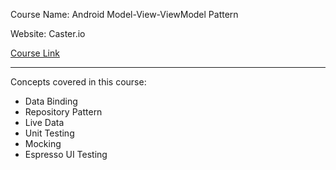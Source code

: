 Course Name: Android Model-View-ViewModel Pattern

Website: Caster.io

[Course Link](https://caster.io/courses/android-mvvm-pattern)

---

Concepts covered in this course: 

- Data Binding
- Repository Pattern
- Live Data
- Unit Testing
- Mocking
- Espresso UI Testing
